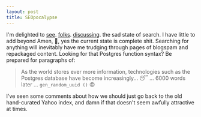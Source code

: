 ```yaml
---
layout: post
title: SEOpocalypse
---
```


I'm delighted to [see](https://twitter.com/mwseibel/status/1477701120319361026). [folks](https://twitter.com/paulg/status/1477760548787920901). [discussing](https://news.ycombinator.com/item?id=29772136). the sad state of search. I have little to add beyond Amen, 💯, yes the current state is complete shit. Searching for anything will inevitably have me trudging through pages of blogspam and repackaged content. Looking for that Postgres function syntax? Be prepared for paragraphs of:

> As the world stores ever more information, technologies such as the Postgres database have become increasingly... 😴 ... 6000 words later ... `gen_random_uuid ()` 😍



I've seen some comments about how we should just go back to the old hand-curated Yahoo index, and damn if that doesn't seem awfully attractive at times.

